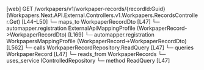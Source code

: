 [web] GET /workpapers/v1/workpaper-records/{recordId:Guid}  (Workpapers.Next.API.External.Controllers.v1.Workpapers.RecordsController.Get)  [L44–L50]
  └─ maps_to WorkpaperRecordDto [L47]
    └─ automapper.registration ExternalApiMappingProfile (WorkpaperRecord->WorkpaperRecordDto) [L169]
    └─ automapper.registration WorkpapersMappingProfile (WorkpaperRecord->WorkpaperRecordDto) [L562]
  └─ calls WorkpaperRecordRepository.ReadQuery [L47]
  └─ queries WorkpaperRecord [L47]
    └─ reads_from WorkpaperRecords
  └─ uses_service IControlledRepository<WorkpaperRecord>
    └─ method ReadQuery [L47]

